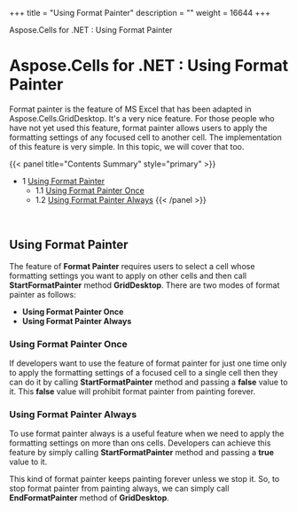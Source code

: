 +++
title = "Using Format Painter" 
description = "" 
weight = 16644 
+++

Aspose.Cells for .NET : Using Format Painter  

# Aspose.Cells for .NET : Using Format Painter


Format painter is the feature of MS Excel that has been adapted in Aspose.Cells.GridDesktop. It's a very nice feature. For those people who have not yet used this feature, format painter allows users to apply the formatting settings of any focused cell to another cell. The implementation of this feature is very simple. In this topic, we will cover that too.

{{< panel title="Contents Summary" style="primary" >}}
*   1 [Using Format Painter](#UsingFormatPainter-UsingFormatPainter)
    *   1.1 [Using Format Painter Once](#UsingFormatPainter-UsingFormatPainterOnce)
    *   1.2 [Using Format Painter Always](#UsingFormatPainter-UsingFormatPainterAlways)
{{< /panel >}}
 

 

## Using Format Painter

The feature of **Format Painter** requires users to select a cell whose formatting settings you want to apply on other cells and then call **StartFormatPainter** method **GridDesktop**. There are two modes of format painter as follows:

*   **Using Format Painter Once**
*   **Using Format Painter Always**

### Using Format Painter Once

If developers want to use the feature of format painter for just one time only to apply the formatting settings of a focused cell to a single cell then they can do it by calling **StartFormatPainter** method and passing a **false** value to it. This **false** value will prohibit format painter from painting forever.

### Using Format Painter Always

To use format painter always is a useful feature when we need to apply the formatting settings on more than ons cells. Developers can achieve this feature by simply calling **StartFormatPainter** method and passing a **true** value to it.

  
This kind of format painter keeps painting forever unless we stop it. So, to stop format painter from painting always, we can simply call **EndFormatPainter** method of **GridDesktop**.

